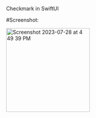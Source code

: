 Checkmark in SwiftUI

#Screenshot:

<img width="227" alt="Screenshot 2023-07-28 at 4 49 39 PM" src="https://github.com/sbharti2016/Checkmark/assets/60354752/117ab003-f84a-4234-9bc0-7e52dda7271f">
